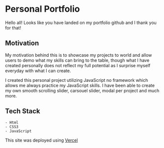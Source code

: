 # Personal Portfolio

Hello all! Looks like you have landed on my portfolio github and I thank you for that!

## Motivation

My motivation behind this is to showcase my projects to world and allow users to demo what my skills can bring to the table, though what I have created personally does not reflect my full potential as I surprise myself everyday with what I can create.

I created this personal project utilizing JavaScript no framework which allows me always practice my JavaScript skills. I have been able to create my own smooth scrolling slider, carsouel slider, modal per project and much more.

## Tech Stack

    - Html
    - CSS3
    - JavaScript

This site was deployed using [Vercel](https://vercel.com/)
